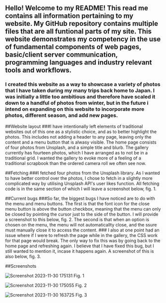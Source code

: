 ## **Hello!** Welcome to my README! This read me contains all information pertaining to my website. My GitHub repository contains multiple files that are all funtional parts of my site. This website demonstrates my competency in the use of fundamental components of web pages, basic/client server communication, programming languages and industry relevant tools and workflows.

### I created this website as a way to showcase a variety of photos that I have taken during my many trips back home to Japan. I was initially a little too ambitious and therefore have scaled it down to a handful of photos from winter, but in the future i intend on expanding on this website to incorporate more photos, different season, and add new pages.

##Website layout
    ###I have intentionally left elements of traditional websites out of this one as a stylistic choice, and as to better highlight the photos. This includes not adding a header to any page, leaving only the content and a menu button that is alwasy visible. The home page consists of four photos from Unsplash, and a simple title and blurb. The gallery currently has fourteen photos, which I have arranged as to not be in a traditional grid. I wanted the gallery to evoke more of a feeling of a traditional scrapbook than the ordered camera roll we often see now.

##Fetching
    ###I fetched four photos from the Unsplash library. As I wanted to have better control over the photos, I chose to fetch in a slightly more complicated way by utilising Unsplash API's user likes function. All fetching code is in the same section of which I will leave a screenshot below, fig. 1.
    
##Current bugs
    ###So far, the biggest bugs I have noticed are to do with the menu and menu buttons. The first is that the font icon for the close menu button is above the button checkbox, meaning that the menu can only be closed by pointing the cursor just to the side of the button. I will provide a screenshot to this below, fig. 2. The second is that when an option is chosen on the menu, the menu will not automaticallty close, and the ssure must manually close it to access the content. 
    ### I also at one point had an issue where if I were to refresh the page while in the gallery, the CSS work for that page would break. The only way to fix this was by going back to the home page and refreshing again. I believe that I have fixed this bug, but I still wanted to mention it, incase it happens again. A screenshot of this is also below, fig. 3.


##Screenshots

![Screenshot 2023-11-30 175131](https://github.com/linkatutty/intro-web-2023/assets/132518574/cee9b512-906f-4b42-b360-c6c46ab895b9)
Fig. 1

![Screenshot 2023-11-30 175055](https://github.com/linkatutty/intro-web-2023/assets/132518574/1822076e-8363-4ce5-9f96-6e377c552ee6)
Fig. 2

![Screenshot 2023-11-30 163725](https://github.com/linkatutty/intro-web-2023/assets/132518574/86a1c4c4-e800-4c79-8f33-c1825d007767)
Fig. 3
